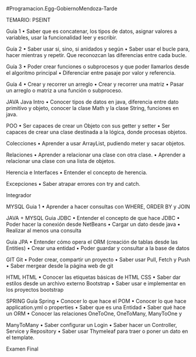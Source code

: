 #Programacion.Egg-GobiernoMendoza-Tarde

TEMARIO: PSEINT

Guía 1 • Saber que es concatenar, los tipos de datos, asignar valores a variables, usar la funcionalidad leer y escribir.

Guía 2 • Saber usar si, sino, si anidados y según • Saber usar el bucle para, hacer mientras y repetir. Que reconozcan las diferencias entre cada bucle.

Guía 3 • Poder crear funciones o subprocesos y que poder llamarlos desde el algoritmo principal • Diferenciar entre pasaje por valor y referencia.

Guía 4 • Crear y recorrer un arreglo • Crear y recorrer una matriz • Pasar un arreglo o matriz a una función o subproceso.

JAVA Java Intro • Conocer tipos de datos en java, diferencia entre dato primitivo y objeto, conocer la clase Math y la clase String, funciones en java.

POO • Ser capaces de crear un Objeto con sus getter y setter • Ser capaces de crear una clase destinada a la lógica, donde procesas objetos.

Colecciones • Aprender a usar ArrayList, pudiendo meter y sacar objetos.

Relaciones • Aprender a relacionar una clase con otra clase. • Aprender a relacionar una clase con una lista de objetos.

Herencia e Interfaces • Entender el concepto de herencia.

Excepciones • Saber atrapar errores con try and catch.

Integrador

MYSQL Guia 1 • Aprender a hacer consultas con WHERE, ORDER BY y JOIN

JAVA + MYSQL Guia JDBC • Entender el concepto de que hace JDBC • Poder hacer la conexión desde NetBeans • Cargar un dato desde java • Realizar al menos una consulta

Guia JPA • Entender cómo opera el ORM (creación de tablas desde las Entities) • Crear una entidad • Poder guardar y consultar a la base de datos

GIT Git • Poder crear, compartir un proyecto • Saber usar Pull, Fetch y Push • Saber mergear desde la página web de git

HTML HTML • Conocer las etiquetas básicas de HTML CSS • Saber dar estilos desde un archivo externo Bootstrap • Saber usar e implementar en los proyectos bootstrap

SPRING Guía Spring • Conocer lo que hace el POM • Conocer lo que hace application.yml o properties • Saber que es una Entidad • Saber qué hace un ORM • Conocer las relaciones OneToOne, OneToMany, ManyToOne y

ManyToMany • Saber configurar un Login • Saber hacer un Controller, Service y Repository • Saber usar Thymeleaf para traer o poner un dato en el template.

Examen Final
